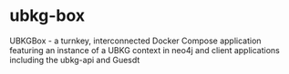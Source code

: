 # ubkg-box
UBKGBox - a turnkey, interconnected Docker Compose application featuring an instance of a UBKG context in neo4j and client applications including the ubkg-api and Guesdt
